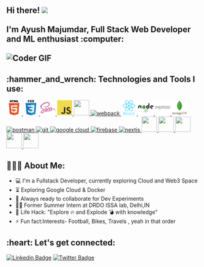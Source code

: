 <h2 align="left">
 <abc>
  <br>Hi there! <img src="https://user-images.githubusercontent.com/42378118/110234147-e3259600-7f4e-11eb-95be-0c4047144dea.gif" width="30"><br>
  <br> I'm Ayush Majumdar, Full Stack Web Developer and ML enthusiast :computer:<br>
  <br>
  <img src="https://media.giphy.com/media/iIqmM5tTjmpOB9mpbn/giphy.gif" alt="Coder GIF" style="width: 700px; height: auto;">

 </abc> 
</h2> 
<h2 align="left">:hammer_and_wrench: Technologies and Tools I use:</h2>
<p align="left">
    <a href="https://www.w3.org/html/" target="_blank"> <img src="https://raw.githubusercontent.com/devicons/devicon/master/icons/html5/html5-original-wordmark.svg" alt="html5" width="40" height="40"/> </a>
    <a href="https://www.w3schools.com/css/" target="_blank"> <img src="https://raw.githubusercontent.com/devicons/devicon/master/icons/css3/css3-original-wordmark.svg" alt="css3" width="40" height="40"/> </a>
<a href="https://sass-lang.com" target="_blank"> <img src="https://raw.githubusercontent.com/devicons/devicon/master/icons/sass/sass-original.svg" alt="sass" width="40" height="40"/> </a>
    <a href="https://developer.mozilla.org/en-US/docs/Web/JavaScript" target="_blank"> <img src="https://raw.githubusercontent.com/devicons/devicon/master/icons/javascript/javascript-original.svg" alt="javascript" width="40" height="40"/> </a>
    <a href="https://tailwindcss.com/" target="_blank"> <img src="https://cdn.jsdelivr.net/gh/devicons/devicon@latest/icons/tailwindcss/tailwindcss-original.svg" width="40" height="40"/> </a>
<a href="https://webpack.js.org/" target="_blank"> <img src="https://www.vectorlogo.zone/logos/js_webpack/js_webpack-icon.svg" alt="webpack" width="40" height="40"/> </a>
<a href="https://reactjs.org/" target="_blank"> <img src="https://raw.githubusercontent.com/devicons/devicon/master/icons/react/react-original-wordmark.svg" alt="react" width="40" height="40"/> </a>
      <a href="https://nodejs.org" target="_blank"> <img src="https://raw.githubusercontent.com/devicons/devicon/master/icons/nodejs/nodejs-original-wordmark.svg" alt="nodejs" width="40" height="40"/> </a>
    <a href="https://expressjs.com" target="_blank"> <img src="https://raw.githubusercontent.com/devicons/devicon/master/icons/express/express-original-wordmark.svg" alt="express" width="40" height="40"/> </a>
    <a href="https://www.mongodb.com/" target="_blank"> <img src="https://raw.githubusercontent.com/devicons/devicon/master/icons/mongodb/mongodb-original-wordmark.svg" alt="mongodb" width="40" height="40"/> </a>
<a href="https://www.postman.com/" target="_blank"> <img src="https://www.vectorlogo.zone/logos/getpostman/getpostman-icon.svg" alt="postman" width="40" height="40"/> </a>
<a href="https://git-scm.com/" target="_blank"> <img src="https://www.vectorlogo.zone/logos/git-scm/git-scm-icon.svg" alt="git" width="40" height="40"/> </a>
 <a href="https://cloud.google.com/" target="_blank"> <img src="https://www.vectorlogo.zone/logos/google_cloud/google_cloud-icon.svg" alt="google cloud" width="40" height="40"/> </a>
 <a href="https://firebase.google.com/" target="_blank"> <img src="https://www.vectorlogo.zone/logos/firebase/firebase-icon.svg" alt="firebase" width="40" height="40"/> </a>
  <a href="https://nextjs.org/" target="_blank"> <img src="https://cdn.jsdelivr.net/gh/devicons/devicon@latest/icons/nextjs/nextjs-original.svg" alt="nextjs" width="40" height="40"/> </a>
 <a href="https://code.visualstudio.com/" target="_blank"> <img src="https://cdn.jsdelivr.net/gh/devicons/devicon@latest/icons/vscode/vscode-original.svg" width="40" height="40"/> </a>
  <a href="https://www.java.com/en/" target="_blank"> <img src="https://cdn.jsdelivr.net/gh/devicons/devicon@latest/icons/java/java-original.svg" width="40" height="40"/> </a>
  <a href="https://www.mysql.com/" target="_blank"> <img src="https://cdn.jsdelivr.net/gh/devicons/devicon@latest/icons/mysql/mysql-original.svg" width="40" height="40"/> </a>
   <a href="https://www.jetbrains.com/idea/" target="_blank"> <img src="https://cdn.jsdelivr.net/gh/devicons/devicon@latest/icons/intellij/intellij-original.svg" width="40" height="40"/> </a>
   <a href="https://www.docker.com/" target="_blank"> <img src="https://cdn.jsdelivr.net/gh/devicons/devicon@latest/icons/docker/docker-original.svg" width="40" height="40"/> </a>
    </p>

<h2 align="left">👨🏻‍💻 About Me:</h2>

- :computer: I'm a Fullstack Developer, currently exploring Cloud and Web3 Space
- :hourglass_flowing_sand: Exploring Google Cloud & Docker
- :rocket: Always ready to collaborate for Dev Experiments
- :man_technologist: Former Summer Intern at DRDO ISSA lab, Delhi,IN
- :dart: Life Hack: "Explore :fire: and Explode :bomb: with knowledge"
- :zap: Fun fact:Interests- Football, Bikes, Travels , yeah in that order <br>

<h2 align="left">:heart: Let's get connected:</h2>

[![Linkedin Badge](https://img.shields.io/badge/-ayushmajumdar-blue?style=flat-square&logo=Linkedin&logoColor=white&link=https://www.linkedin.com/in/ayushmajumdar/)](https://www.linkedin.com/in/ayushmajumdar/?original_referer=) [![Twitter Badge](https://img.shields.io/badge/-@i_ayushmajumdar-1ca0f1?style=flat-square&labelColor=1ca0f1&logo=twitter&logoColor=white&link=https://twitter.com/i/flow/login?redirect_after_login=%2Fi_ayushmajumdar)](https://twitter.com/i/flow/login?redirect_after_login=%2Fi_ayushmajumdar)
